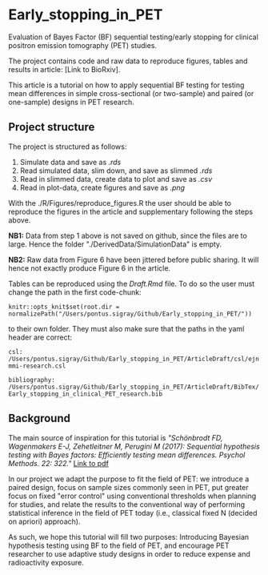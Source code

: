 # Early_stopping_in_PET
Evaluation of Bayes Factor (BF) sequential testing/early stopping for clinical positron emission tomography (PET) studies.  

The project contains code and raw data to reproduce figures, tables and results in article: [Link to BioRxiv]. 

This article is a tutorial on how to apply sequential BF testing for testing mean differences in simple cross-sectional (or two-sample) and paired (or one-sample) designs in PET research.  

## Project structure 

The project is structured as follows: 

1. Simulate data and save as *.rds*
2. Read simulated data, slim down, and save as slimmed *.rds*
3. Read in slimmed data, create data to plot and save as *.csv*
4. Read in plot-data, create figures and save as *.png*

With the ./R/Figures/reproduce_figures.R the user should be able to reproduce the figures in the article and supplementary following the steps above. 

__NB1:__ Data from step 1 above is not saved on github, since the files are to large. Hence the folder "./DerivedData/SimulationData" is empty.   

__NB2:__ Raw data from Figure 6 have been jittered before public sharing. It will hence not exactly produce Figure 6 in the article.    

Tables can be reproduced using the *Draft.Rmd* file. To do so the user must change the path in the first code-chunk: 

`knitr::opts_knit$set(root.dir = normalizePath("/Users/pontus.sigray/Github/Early_stopping_in_PET/"))`

to their own folder. They must also make sure that the paths in the yaml header are correct:

`csl: /Users/pontus.sigray/Github/Early_stopping_in_PET/ArticleDraft/csl/ejnmmi-research.csl`

`bibliography: /Users/pontus.sigray/Github/Early_stopping_in_PET/ArticleDraft/BibTex/Early_stopping_in_clinical_PET_research.bib`

## Background

The main source of inspiration for this tutorial is _"Schönbrodt FD, Wagenmakers E-J, Zehetleitner M, Perugini M (2017): Sequential hypothesis testing with Bayes factors: Efficiently testing mean differences. Psychol Methods. 22: 322."_ [Link to pdf](https://www.researchgate.net/publication/286971067_Sequential_Hypothesis_Testing_With_Bayes_Factors_Efficiently_Testing_Mean_Differences) 

In our project we adapt the purpose to fit the field of PET: we introduce a paired design, focus on sample sizes commonly seen in PET, put greater focus on fixed "error control" using conventional thresholds when planning for studies, and relate the results to the conventional way of performing statistical inference in the field of PET today (i.e., classical fixed N (decided on apriori) approach). 

As such, we hope this tutorial will fill two purposes: Introducing Bayesian hypothesis testing using BF to the field of PET, and encourage PET researcher to use adaptive study designs in order to reduce expense and radioactivity exposure.  



